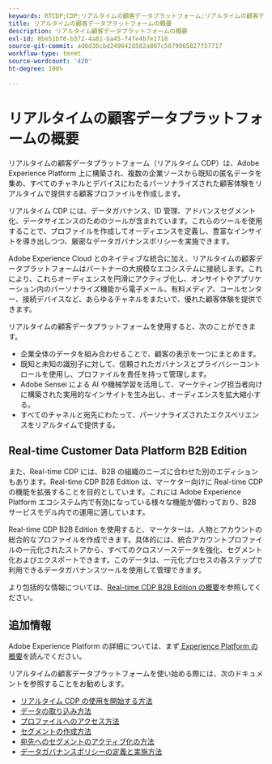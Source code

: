 ```yaml
---
keywords: RTCDP;CDP;リアルタイムの顧客データプラットフォーム;リアルタイムの顧客データプラットフォーム;リアルタイム cdp;cdp;顧客 AI
title: リアルタイムの顧客データプラットフォームの概要
description: リアルタイム顧客データプラットフォームの概要
exl-id: 8be51bf0-b372-4a81-ba45-f4fe4b7e1718
source-git-commit: ad0d38cbd249642d582a807c5679065827f57717
workflow-type: tm+mt
source-wordcount: '420'
ht-degree: 100%

---
```


# リアルタイムの顧客データプラットフォームの概要

リアルタイムの顧客データプラットフォーム（リアルタイム CDP）は、Adobe Experience Platform 上に構築され、複数の企業ソースから既知の匿名データを集め、すべてのチャネルとデバイスにわたるパーソナライズされた顧客体験をリアルタイムで提供する顧客プロファイルを作成します。

リアルタイム CDP には、データガバナンス、ID 管理、アドバンスセグメント化、データサイエンスのためのツールが含まれています。これらのツールを使用することで、プロファイルを作成してオーディエンスを定義し、豊富なインサイトを導き出しつつ、厳密なデータガバナンスポリシーを実施できます。

Adobe Experience Cloud とのネイティブな統合に加え、リアルタイムの顧客データプラットフォームはパートナーの大規模なエコシステムに接続します。これにより、これらオーディエンスを円滑にアクティブ化し、オンサイトやアプリケーション内のパーソナライズ機能から電子メール、有料メディア、コールセンター、接続デバイスなど、あらゆるチャネルをまたいで、優れた顧客体験を提供できます。

リアルタイムの顧客データプラットフォームを使用すると、次のことができます。

* 企業全体のデータを組み合わせることで、顧客の表示を一つにまとめます。
* 既知と未知の識別子に対して、信頼されたガバナンスとプライバシーコントロールを使用し、プロファイルを責任を持って管理します。
* Adobe Sensei による AI や機械学習を活用して、マーケティング担当者向けに構築された実用的なインサイトを生み出し、オーディエンスを拡大縮小する。
* すべてのチャネルと宛先にわたって、パーソナライズされたエクスペリエンスをリアルタイムで提供する。

## Real-time Customer Data Platform B2B Edition

また、Real-time CDP には、B2B の組織のニーズに合わせた別のエディションもあります。Real-time CDP B2B Edition は、マーケター向けに Real-time CDP の機能を拡張することを目的としています。これには Adobe Experience Platform エコシステム内で有効になっている様々な機能が備わっており、B2B サービスモデル内での運用に適しています。

Real-time CDP B2B Edition を使用すると、マーケターは、人物とアカウントの総合的なプロファイルを作成できます。具体的には、統合アカウントプロファイルの一元化されたストアから、すべてのクロスソースデータを強化、セグメント化およびエクスポートできます。このデータは、一元化プロセスの各ステップで利用できるデータガバナンスツールを使用して管理できます。

より包括的な情報については、[Real-time CDP B2B Edition の概要](./b2b-overview.md)を参照してください。

## 追加情報

Adobe Experience Platform の詳細については、まず[ Experience Platform の概要](../landing/home.md)を読んでください。

リアルタイムの顧客データプラットフォームを使い始める際には、次のドキュメントを参照することをお勧めします。

* [リアルタイム CDP の使用を開始する方法 ](get-started.md)
* [データの取り込み方法](sources/sources-overview.md)
* [プロファイルへのアクセス方法](profile/profile-overview.md)
* [セグメントの作成方法](segmentation/segmentation-overview.md)
* [宛先へのセグメントのアクティブ化の方法](destinations/overview.md)
* [データガバナンスポリシーの定義と実施方法](privacy/data-governance-overview.md)

